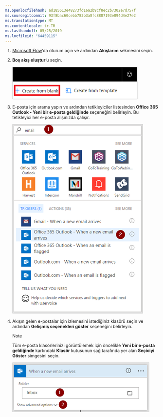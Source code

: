 ```yaml
---
ms.openlocfilehash: ad185613e48273fd16a2b9cf8ec2b7302e7d757f
ms.sourcegitcommit: 93f8bac60cebb783b3a8fc8887193e094d4e27e2
ms.translationtype: MT
ms.contentlocale: tr-TR
ms.lasthandoff: 05/25/2019
ms.locfileid: "64459115"
---
```

1. [Microsoft Flow](https://flow.microsoft.com)’da oturum açın ve ardından **Akışlarım** sekmesini seçin.
2. **Boş akış oluştur**’u seçin.
   
    ![Boş akış](media/email-triggers/email-triggers-create-blank.png)
3. E-posta için arama yapın ve ardından tetikleyiciler listesinden **Office 365 Outlook - Yeni bir e-posta geldiğinde** seçeneğini belirleyin. Bu tetikleyici her e-posta alışınızda çalışır.
   
    ![E-posta tetikleyicisi](media/email-triggers/email-triggers-1.png)
4. Akışın gelen e-postalar için izlemesini istediğiniz klasörü seçin ve ardından **Gelişmiş seçenekleri göster** seçeneğini belirleyin.
   
     >[!NOTE]
     > Tüm e-posta klasörlerinizi görüntülemek için öncelikle **Yeni bir e-posta geldiğinde** kartındaki **Klasör** kutusunun sağ tarafında yer alan **Seçiciyi Göster** simgesini seçin.
   
    ![Klasör özelliği](media/email-triggers/email-triggers-subject-folder.png)

